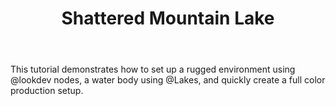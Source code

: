 ﻿---
uid: tut-shattered-mountain-lake
title: Shattered Mountain Lake
---

This tutorial demonstrates how to set up a rugged environment using @lookdev nodes, a water body using @Lakes, and quickly create a full color production setup.

<div class="ui embed" data-source="youtube" data-id="ZosyA0xBWe0">
</div>